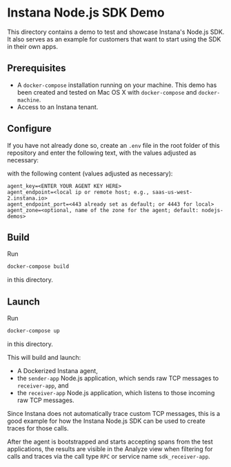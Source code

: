 # Instana Node.js SDK Demo

This directory contains a demo to test and showcase Instana's Node.js SDK. It also serves as an example for customers that want to start using the SDK in their own apps.

## Prerequisites

- A `docker-compose` installation running on your machine. This demo has been created and tested on Mac OS X with `docker-compose` and `docker-machine`.
- Access to an Instana tenant.

## Configure

If you have not already done so, create an `.env` file in the root folder of this repository and enter the following text, with the values adjusted as necessary:

with the following content (values adjusted as necessary):

```text
agent_key=<ENTER YOUR AGENT KEY HERE>
agent_endpoint=<local ip or remote host; e.g., saas-us-west-2.instana.io>
agent_endpoint_port=<443 already set as default; or 4443 for local>
agent_zone=<optional, name of the zone for the agent; default: nodejs-demos>
```

## Build

Run

```bash
docker-compose build
```

in this directory.

## Launch

Run

```bash
docker-compose up
```

in this directory.

This will build and launch:

- A Dockerized Instana agent,
- the `sender-app` Node.js application, which sends raw TCP messages to `receiver-app`, and
- the `receiver-app` Node.js application, which listens to those incoming raw TCP messages.

Since Instana does not automatically trace custom TCP messages, this is a good example for how the Instana Node.js SDK can be used to create traces for those calls.

After the agent is bootstrapped and starts accepting spans from the test applications, the results are visible in the Analyze view when filtering for calls and traces via the call type `RPC` or service name `sdk_receiver-app`.
